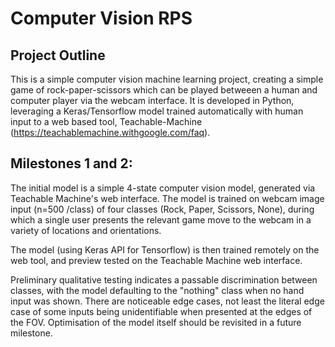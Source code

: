 # Computer Vision RPS

## Project Outline

This is a simple computer vision machine learning project, creating a simple game of rock-paper-scissors which can be played betweeen a human and computer player via the webcam interface. It is developed in Python, leveraging a Keras/Tensorflow model trained automatically with human input to a web based tool, Teachable-Machine (https://teachablemachine.withgoogle.com/faq).

## Milestones 1 and 2:

The initial model is a simple 4-state computer vision model, generated via Teachable Machine's web interface. The model is trained on webcam image input (n=500 /class) of four classes (Rock, Paper, Scissors, None), during which a single user presents the relevant game move to the webcam in a variety of locations and orientations. 

The model (using Keras API for Tensorflow) is then trained remotely on the web tool, and preview tested on the Teachable Machine web interface.

Preliminary qualitative testing indicates a passable discrimination between classes, with the model defaulting to the "nothing" class when no hand input was shown. There are noticeable edge cases, not least the literal edge case of some inputs being unidentifiable when presented at the edges of the FOV. Optimisation of the model itself should be revisited in a future milestone.

